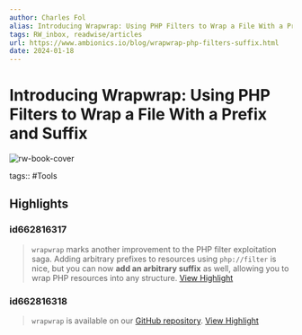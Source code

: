 ```yaml
---
author: Charles Fol
alias: Introducing Wrapwrap: Using PHP Filters to Wrap a File With a Prefix and Suffix
tags: RW_inbox, readwise/articles
url: https://www.ambionics.io/blog/wrapwrap-php-filters-suffix.html
date: 2024-01-18
---
```

# Introducing Wrapwrap: Using PHP Filters to Wrap a File With a Prefix and Suffix

![rw-book-cover](https://www.ambionics.io/images/wrapwrap-php-filters-suffix/wrapwrap-php-filters-suffix.png)

tags:: #Tools

## Highlights

### id662816317

> `wrapwrap` marks another improvement to the PHP filter exploitation saga. Adding arbitrary prefixes to resources using `php://filter` is nice, but you can now **add an arbitrary suffix** as well, allowing you to wrap PHP resources into any structure.
> [View Highlight](https://read.readwise.io/read/01hmf1mdry737635ny1wa1xzag)


### id662816318

> `wrapwrap` is available on our [GitHub repository](https://github.com/ambionics/wrapwrap).
> [View Highlight](https://read.readwise.io/read/01hmf1mgjwaz49j6z4ng8er45s)

